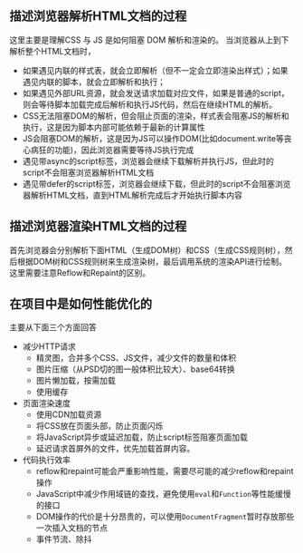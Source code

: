 

## 描述浏览器解析HTML文档的过程
这里主要是理解CSS 与 JS 是如何阻塞 DOM 解析和渲染的。
当浏览器从上到下解析整个HTML文档时，
* 如果遇见内联的样式表，就会立即解析（但不一定会立即渲染出样式）；如果遇见内联的脚本，就会立即解析和执行；
* 如果遇见外部URL资源，就会发送请求加载对应文件，如果是普通的script，则会等待脚本加载完成后解析和执行JS代码，然后在继续HTML的解析。
* CSS无法阻塞DOM的解析，但会阻止页面的渲染，样式表会阻塞JS的解析和执行，这是因为脚本内部可能依赖于最新的计算属性
* JS会阻塞DOM的解析，这是因为JS可以操作DOM(比如document.write等丧心病狂的功能)，因此浏览器需要等待JS执行完成
* 遇见带async的script标签，浏览器会继续下载解析并执行JS，但此时的script不会阻塞浏览器解析HTML文档
* 遇见带defer的script标签，浏览器会继续下载，但此时的script不会阻塞浏览器解析HTML文档，直到HTML解析完成后才开始执行脚本内容

## 描述浏览器渲染HTML文档的过程
首先浏览器会分别解析下面HTML（生成DOM树）和CSS（生成CSS规则树），然后根据DOM树和CSS规则树来生成渲染树，最后调用系统的渲染API进行绘制。
这里需要注意Reflow和Repaint的区别。



## 在项目中是如何性能优化的
主要从下面三个方面回答
* 减少HTTP请求
    * 精灵图，合并多个CSS、JS文件，减少文件的数量和体积
    * 图片压缩（从PSD切的图一般体积比较大）、base64转换
    * 图片懒加载，按需加载
    * 使用缓存
* 页面渲染速度
    * 使用CDN加载资源
    * 将CSS放在页面头部，防止页面闪烁
    * 将JavaScript异步或延迟加载，防止script标签阻塞页面加载
    * 延迟请求首屏外的文件，优先加载首屏内容。
* 代码执行效率
    * reflow和repaint可能会严重影响性能，需要尽可能的减少reflow和repaint操作
    * JavaScript中减少作用域链的查找，避免使用`eval`和`Function`等性能缓慢的接口
    * DOM操作的代价是十分昂贵的，可以使用`DocumentFragment`暂时存放那些一次插入文档的节点
    * 事件节流、除抖
